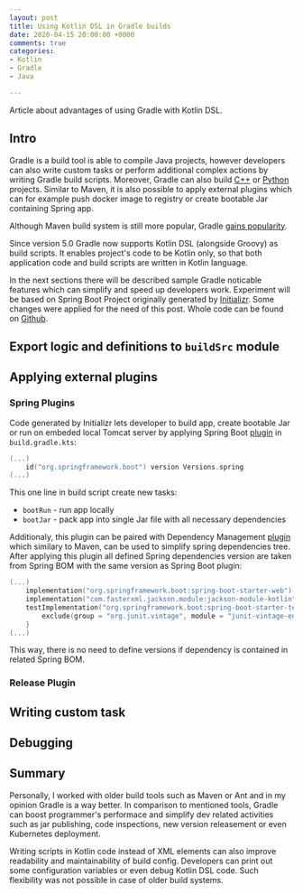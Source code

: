 ```yaml
---
layout: post
title: Using Kotlin DSL in Gradle builds
date: 2020-04-15 20:00:00 +0000
comments: true
categories:
- Kotlin
- Gradle
- Java

---
```

Article about advantages of using Gradle with Kotlin DSL.

## Intro

Gradle is a build tool is able to compile Java projects, however developers can also write custom tasks or perform additional complex actions by writing Gradle build scripts. Moreover, Gradle can also build [C++](https://guides.gradle.org/building-cpp-libraries/) or [Python](https://github.com/linkedin/pygradle) projects. Similar to Maven, it is also possible to apply external plugins which can for example push docker image to registry or create bootable Jar containing Spring app. 

Although Maven build system is still more popular, Gradle [gains popularity](https://www.jetbrains.com/lp/devecosystem-2019/java/). 

Since version 5.0 Gradle now supports Kotlin DSL (alongside Groovy) as build scripts. It enables project's code to be Kotlin only, so that both application code and build scripts are written in Kotlin language.

In the next sections there will be described sample Gradle noticable features which can simplify and speed up developers work. Experiment will be based on Spring Boot Project originally generated by [Initializr](https://start.spring.io/). Some changes were applied for the need of this post. Whole code can be found on [Github](https://github.com/PrzemyslawSwiderski/gradle-playground).

## Export logic and definitions to `buildSrc` module

## Applying external plugins
### Spring Plugins
Code generated by Initializr lets developer to build app, create bootable Jar or run on embeded local Tomcat server by applying Spring Boot [plugin](https://docs.spring.io/spring-boot/docs/current/gradle-plugin/reference/html/) in `build.gradle.kts`:
```kotlin
(...)
	id("org.springframework.boot") version Versions.spring
(...)
```
This one line in build script create new tasks:
* `bootRun` - run app locally
* `bootJar` - pack app into single Jar file with all necessary dependencies

Additionaly, this plugin can be paired with Dependency Management [plugin](https://docs.spring.io/dependency-management-plugin/docs/1.0.9.RELEASE/reference/html/) which similary to Maven, can be used to simplify spring dependencies tree. After applying this plugin all defined Spring dependencies version are taken from Spring BOM with the same version as Spring Boot plugin:
```kotlin
(...)
    implementation("org.springframework.boot:spring-boot-starter-web")
    implementation("com.fasterxml.jackson.module:jackson-module-kotlin")
    testImplementation("org.springframework.boot:spring-boot-starter-test") {
        exclude(group = "org.junit.vintage", module = "junit-vintage-engine")
    }
(...)
```
This way, there is no need to define versions if dependency is contained in related Spring BOM.

### Release Plugin


## Writing custom task

## Debugging

## Summary

Personally, I worked with older build tools such as Maven or Ant and in my opinion Gradle is a way better. In comparison to mentioned tools, Gradle can boost programmer's performace and simplify dev related activities such as jar publishing, code inspections, new version releasement or even Kubernetes deployment.

Writing scripts in Kotlin code instead of XML elements can also improve readability and maintainability of build config. Developers can print out some configuration variables or even debug Kotlin DSL code. Such flexibility was not possible in case of older build systems.